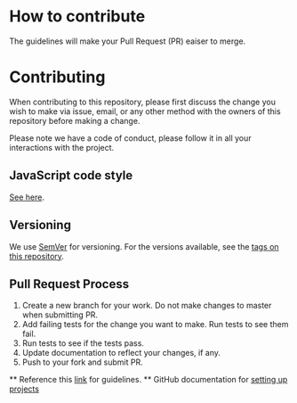# How to contribute

The guidelines will make your Pull Request (PR) eaiser to merge.

# Contributing

When contributing to this repository, please first discuss the change you wish to make via issue,
email, or any other method with the owners of this repository before making a change. 

Please note we have a code of conduct, please follow it in all your interactions with the project.

## JavaScript code style

[See here](https://github.com/tamiadev/eslint-config-tamia#code-style-at-a-glance).

## Versioning

We use [SemVer](http://semver.org/) for versioning. For the versions available, see the [tags on this repository](https://github.com/<REPOSITORY_NAME>/project/tags).

## Pull Request Process

1. Create a new branch for your work. Do not make changes to master when submitting PR.
2. Add failing tests for the change you want to make. Run tests to see them fail.
3. Run tests to see if the tests pass.
4. Update documentation to reflect your changes, if any.
5. Push to your fork and submit PR.


** Reference this [link](https://opensource.guide/starting-a-project/#writing-your-contributing-guidelines) for guidelines.
** GitHub documentation for [setting up projects](https://help.github.com/en/articles/setting-up-your-project-for-healthy-contributions)
